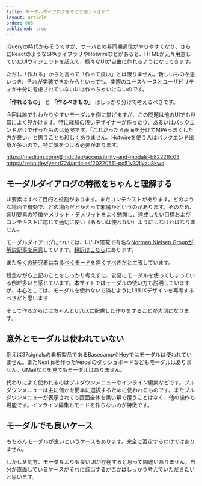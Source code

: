 ```yaml
---
title: モーダルダイアログをそこで使うべきか？
layout: article
order: 005
published: true
---
```


jQueryの時代からそうですが、サーバとの非同期通信がやりやすくなり、さらにReactのようなSPAライブラリやHotwireなどがあると、HTMLが元々用意していたUIウィジェットを超えて、様々なUIが自由に作れるようになってきます。

ただし「作れる」からと言って「作って良い」とは限りません。新しいものを思いつき、それが実装できたからといっても、実際のユースケースとユーザビリティが十分に考慮されていないUIは作っちゃいけないのです。

**「作れるもの」** と **「作るべきもの」** はしっかり分けて考えるべきです。

今回は誰でもわかりやすいモーダルを例に挙げますが、この問題は他のUIでも非常によく見かけます。特に経験の浅いデザイナーが作ったり、あるいはバックエンドだけで作ったものは危険です。「これだったら画面を分けてMPAっぽくした方が良い」と思うことも珍しくありません。Hotwireを使う人はバックエンド出身が多いので、特に気をつける必要があります。

https://medium.com/@mdctleo/accessibility-and-modals-b8222ffc03
https://zenn.dev/yend724/articles/20220511-pc51v32llyzu8kws

## モーダルダイアログの特徴をちゃんと理解する

UI要素はすべて目的と役割があります。またコンテキストがあります。どのような場面で有効で、どの場面だとかえって邪魔かというのがあります。そのため、各UI要素の特徴やメリット・デメリットをよく勉強し、達成したい目標およびコンテキストに応じて適切に使い（あるいは使わない）ようにしなければなりません。

モーダルダイアログについては、UI/UX研究で有名な[Norman Nielsen Groupが解説記事を用意](https://www.nngroup.com/articles/modal-nonmodal-dialog/)しています。[翻訳はこちら](https://u-site.jp/alertbox/modal-nonmodal-dialog)にあります。

また[多くの研究者はなるべくモードを無くすべきだと主張](https://modelessdesign.com/backdrop/335)しています。

残念ながら上記のことをしっかり考えずに、安易にモーダルを使ってしまっている例が多いと感じています。本サイトではモーダルの使い方も説明していますが、本心としては、モーダルを使わないで済むようにUI/UXデザインを再考するべきだと思います

そして作るからにはちゃんとUI/UXに配慮した作りをすることが大切になります。

## 意外とモーダルは使われていない

例えば37signalsの看板製品であるBasecampやHeyではモーダルは使われていません。またNext.jsを作ったVercelのダッシュボードなどもモーダルはありません。GMailなどを見てもモーダルはありません。

代わりによく使われるのはプルダウンメニューやインライン編集などです。プルダウンメニューは主に何かを簡単に選択するために使われるものです。またプルダウンメニューが表示されても画面全体を黒い幕で覆うことはなく、他の操作も可能です。インライン編集もモードを作らないのが特徴です。

## モーダルでも良いケース

もちろんモーダルが良いというケースもあります。完全に否定するわけではありません。

しかし９割方、モーダルよりも良いUIが存在すると思って間違いありません。自分が直面しているケースがそれに該当するか否かはしっかり考えていただきたいと思います。
